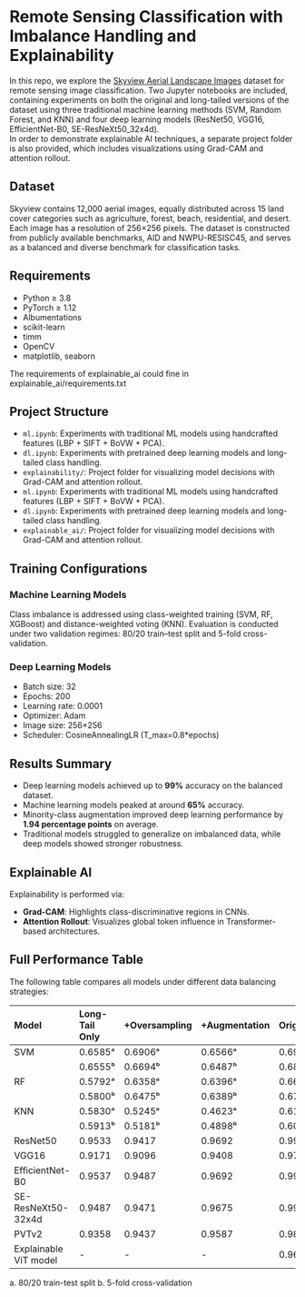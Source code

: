 # Remote Sensing Classification with Imbalance Handling and Explainability

In this repo, we explore the [Skyview Aerial Landscape Images](https://www.kaggle.com/datasets/ankit1743/skyview-an-aerial-landscape-dataset) dataset for remote sensing image classification. Two Jupyter notebooks are included, containing experiments on both the original and long-tailed versions of the dataset using three traditional machine learning methods (SVM, Random Forest, and KNN) and four deep learning models (ResNet50, VGG16, EfficientNet-B0, SE-ResNeXt50_32x4d).  
In order to demonstrate explainable AI techniques, a separate project folder is also provided, which includes visualizations using Grad-CAM and attention rollout.

## Dataset

Skyview contains 12,000 aerial images, equally distributed across 15 land cover categories such as agriculture, forest, beach, residential, and desert. Each image has a resolution of 256×256 pixels. The dataset is constructed from publicly available benchmarks, AID and NWPU-RESISC45, and serves as a balanced and diverse benchmark for classification tasks.

## Requirements

- Python ≥ 3.8  
- PyTorch ≥ 1.12  
- Albumentations  
- scikit-learn  
- timm  
- OpenCV  
- matplotlib, seaborn

The requirements of explainable_ai could fine in explainable_ai/requirements.txt

## Project Structure

- `ml.ipynb`: Experiments with traditional ML models using handcrafted features (LBP + SIFT + BoVW + PCA).
- `dl.ipynb`: Experiments with pretrained deep learning models and long-tailed class handling.
- `explainability/`: Project folder for visualizing model decisions with Grad-CAM and attention rollout.
- `ml.ipynb`: Experiments with traditional ML models using handcrafted features (LBP + SIFT + BoVW + PCA).
- `dl.ipynb`: Experiments with pretrained deep learning models and long-tailed class handling.
- `explainable_ai/`: Project folder for visualizing model decisions with Grad-CAM and attention rollout.

## Training Configurations

### Machine Learning Models

Class imbalance is addressed using class-weighted training (SVM, RF, XGBoost) and distance-weighted voting (KNN). Evaluation is conducted under two validation regimes: 80/20 train–test split and 5-fold cross-validation.

### Deep Learning Models

- Batch size: 32  
- Epochs: 200  
- Learning rate: 0.0001  
- Optimizer: Adam  
- Image size: 256×256  
- Scheduler: CosineAnnealingLR (T_max=0.8*epochs)

## Results Summary

- Deep learning models achieved up to **99%** accuracy on the balanced dataset.
- Machine learning models peaked at around **65%** accuracy.
- Minority-class augmentation improved deep learning performance by **1.94 percentage points** on average.
- Traditional models struggled to generalize on imbalanced data, while deep models showed stronger robustness.

## Explainable AI

Explainability is performed via:
- **Grad-CAM**: Highlights class-discriminative regions in CNNs.
- **Attention Rollout**: Visualizes global token influence in Transformer-based architectures.


## Full Performance Table

The following table compares all models under different data balancing strategies:

| Model                 | Long-Tail Only   | +Oversampling   | +Augmentation   | Original   |
|:----------------------|:-----------------|:----------------|:----------------|:-----------|
| SVM                   | 0.6585ᵃ          | 0.6906ᵃ         | 0.6566ᵃ         | 0.6937ᵃ    |
|                       | 0.6555ᵇ          | 0.6694ᵇ         | 0.6487ᵇ         | 0.6878ᵇ    |
| RF                    | 0.5792ᵃ          | 0.6358ᵃ         | 0.6396ᵃ         | 0.6646ᵃ    |
|                       | 0.5800ᵇ          | 0.6475ᵇ         | 0.6389ᵇ         | 0.6723ᵇ    |
| KNN                   | 0.5830ᵃ          | 0.5245ᵃ         | 0.4623ᵃ         | 0.6100ᵃ    |
|                       | 0.5913ᵇ          | 0.5181ᵇ         | 0.4898ᵇ         | 0.6082ᵇ    |
| ResNet50              | 0.9533           | 0.9417          | 0.9692          | 0.9908     |
| VGG16                 | 0.9171           | 0.9096          | 0.9408          | 0.9788     |
| EfficientNet-B0       | 0.9537           | 0.9487          | 0.9692          | 0.9917     |
| SE-ResNeXt50-32x4d    | 0.9487           | 0.9471          | 0.9675          | 0.9900     |
| PVTv2                 | 0.9358           | 0.9437          | 0.9587          | 0.9846     |
| Explainable ViT model | -                | -               | -               | 0.9683     |
a. 80/20 train-test split
b. 5-fold cross-validation

